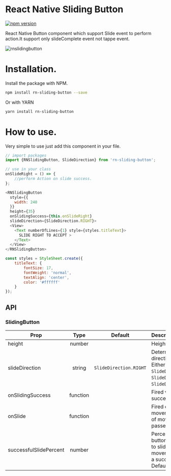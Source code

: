 # React Native Sliding Button
[![npm version](https://badge.fury.io/js/rn-sliding-button.svg)](https://badge.fury.io/js/rn-sliding-button)

React Native Button component which support Slide event to perform action.It support only slideComplete event not tappe event.

![rnslidingbutton](https://user-images.githubusercontent.com/31007929/34517639-d1fab516-f0a1-11e7-9158-b29bc6fe5591.gif)

# Installation.
Install the package with NPM.

```sh
npm install rn-sliding-button --save
```

Or with YARN

```sh
yarn install rn-sliding-button
```


# How to use.

Very simple to use just add this component in your file.
```js
// import packages
import {RNSlidingButton, SlideDirection} from 'rn-sliding-button';

// use in your class
onSlideRight = () => {
    //perform Action on slide success.
};

<RNSlidingButton
  style={{
    width: 240
  }}
  height={35}
  onSlidingSuccess={this.onSlideRight}
  slideDirection={SlideDirection.RIGHT}>
  <View>
    <Text numberOfLines={1} style={styles.titleText}>
      SLIDE RIGHT TO ACCEPT >
    </Text>
  </View>
</RNSlidingButton>

const styles = StyleSheet.create({
    titleText: {
        fontSize: 17,
        fontWeight: 'normal',
        textAlign: 'center',
        color: '#ffffff'
    }
});
```

API
---
### SlidingButton

| Prop           | Type       | Default               |   Description
| -------------  |:----------:|:---------------------:|:------------------
| height         | number     | <required>            | Height of button
| slideDirection | string     | `SlideDirection.RIGHT`| Determines which direction to slide. Either `SlideDirection.LEFT`, `SlideDirection.RIGHT`, `SlideDirection.BOTH`.
| onSlidingSuccess | function   | <optional>            | Fired when slide succeeds
| onSlide        | function   | <optional>            | Fired on every movement. Distance of movement is passed as argument.
| successfulSlidePercent | number | <optional>        | Percent of total button width needed to slide before movement is seen as a successful slide. Default is 40.


